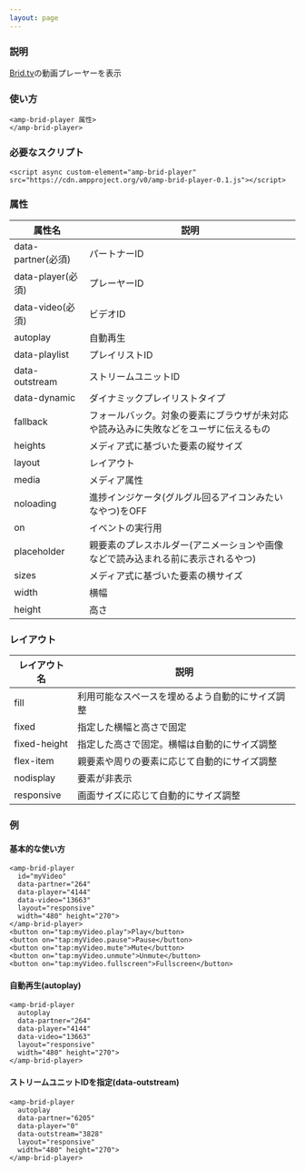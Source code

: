```yaml
---
layout: page
---
```


### 説明

[Brid.tv](https://www.brid.tv/)の動画プレーヤーを表示

### 使い方

    <amp-brid-player 属性>
    </amp-brid-player>

### 必要なスクリプト

    <script async custom-element="amp-brid-player" src="https://cdn.ampproject.org/v0/amp-brid-player-0.1.js"></script>

### 属性

| 属性名             | 説明                                                   |
|--------------------|--------------------------------------------------------|
| data-partner(必須) | パートナーID                                                |
| data-player(必須)  | プレーヤーID                                                |
| data-video(必須)   | ビデオID                                                  |
| autoplay           | 自動再生                                               |
| data-playlist      | プレイリストID                                               |
| data-outstream     | ストリームユニットID                                            |
| data-dynamic       | ダイナミックプレイリストタイプ                                        |
| fallback           | フォールバック。対象の要素にブラウザが未対応や読み込みに失敗などをユーザに伝えるもの |
| heights            | メディア式に基づいた要素の縦サイズ                                 |
| layout             | レイアウト                                                  |
| media              | メディア属性                                               |
| noloading          | 進捗インジケータ(グルグル回るアイコンみたいなやつ)をOFF                      |
| on                 | イベントの実行用                                            |
| placeholder        | 親要素のプレスホルダー(アニメーションや画像などで読み込まれる前に表示されるやつ)    |
| sizes              | メディア式に基づいた要素の横サイズ                                 |
| width              | 横幅                                                   |
| height             | 高さ                                                    |

### レイアウト

| レイアウト名      | 説明                               |
|--------------|----------------------------------|
| fill         | 利用可能なスペースを埋めるよう自動的にサイズ調整 |
| fixed        | 指定した横幅と高さで固定                |
| fixed-height | 指定した高さで固定。横幅は自動的にサイズ調整 |
| flex-item    | 親要素や周りの要素に応じて自動的にサイズ調整 |
| nodisplay    | 要素が非表示                        |
| responsive   | 画面サイズに応じて自動的にサイズ調整         |

### 例

#### 基本的な使い方

    <amp-brid-player
      id="myVideo"
      data-partner="264"
      data-player="4144"
      data-video="13663"
      layout="responsive"
      width="480" height="270">
    </amp-brid-player>
    <button on="tap:myVideo.play">Play</button>
    <button on="tap:myVideo.pause">Pause</button>
    <button on="tap:myVideo.mute">Mute</button>
    <button on="tap:myVideo.unmute">Unmute</button>
    <button on="tap:myVideo.fullscreen">Fullscreen</button>

#### 自動再生(autoplay)

    <amp-brid-player
      autoplay
      data-partner="264"
      data-player="4144"
      data-video="13663"
      layout="responsive"
      width="480" height="270">
    </amp-brid-player>

#### ストリームユニットIDを指定(data-outstream)

    <amp-brid-player
      autoplay
      data-partner="6205"
      data-player="0"
      data-outstream="3828"
      layout="responsive"
      width="480" height="270">
    </amp-brid-player>
